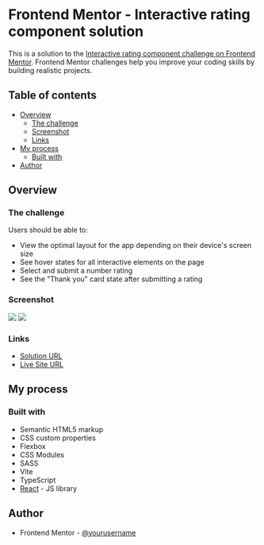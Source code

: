 # Frontend Mentor - Interactive rating component solution

This is a solution to the [Interactive rating component challenge on Frontend Mentor](https://www.frontendmentor.io/challenges/interactive-rating-component-koxpeBUmI). Frontend Mentor challenges help you improve your coding skills by building realistic projects.

## Table of contents

- [Overview](#overview)
  - [The challenge](#the-challenge)
  - [Screenshot](#screenshot)
  - [Links](#links)
- [My process](#my-process)
  - [Built with](#built-with)
- [Author](#author)

## Overview

### The challenge

Users should be able to:

- View the optimal layout for the app depending on their device's screen size
- See hover states for all interactive elements on the page
- Select and submit a number rating
- See the "Thank you" card state after submitting a rating

### Screenshot

![](https://i.imgur.com/I3Pd9sV.png)
![](https://i.imgur.com/v6Vpud6.png)

### Links

- [Solution URL](https://www.frontendmentor.io/challenges/interactive-rating-component-koxpeBUmI/hub)
- [Live Site URL](https://fm-interactive-rating-kohl.vercel.app/)

## My process

### Built with

- Semantic HTML5 markup
- CSS custom properties
- Flexbox
- CSS Modules
- SASS
- Vite
- TypeScript
- [React](https://reactjs.org/) - JS library

## Author

- Frontend Mentor - [@yourusername](https://www.frontendmentor.io/profile/Kleinowski)
